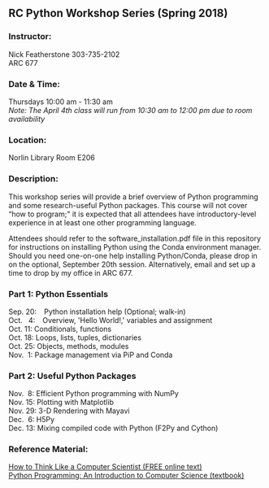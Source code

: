## RC Python Workshop Series (Spring 2018)

### Instructor:
Nick Featherstone 
303-735-2102  
ARC 677

### Date & Time:
Thursdays 10:00 am - 11:30 am  
*Note:  The April 4th class will run from 10:30 am to 12:00 pm due to room availability*

### Location:
Norlin Library Room E206  


### Description:  
This workshop series will provide a brief overview of Python programming and some research-useful Python packages. This course will not cover “how to program;"  it is expected that all attendees have introductory-level experience in at least one other programming language. 

Attendees should refer to the software_installation.pdf file in this repository for instructions on installing Python using the Conda environment manager.  Should you need one-on-one help installing Python/Conda, please drop in on the optional, September 20th session.  Alternatively, email and set up a time to drop by my office in ARC 677.

### Part 1:  Python Essentials
Sep. 20: &ensp;  Python installation help (Optional; walk-in)  
Oct. &nbsp; 4: &ensp;  Overview, 'Hello World!,' variables and assignment  
Oct. 11:  Conditionals, functions  
Oct. 18:  Loops, lists, tuples, dictionaries  
Oct. 25:  Objects, methods, modules  
Nov. &nbsp;1:  Package management via PiP and Conda

### Part 2:  Useful Python Packages 
Nov. &nbsp;8:  Efficient Python programming with NumPy   
Nov. 15:  Plotting with Matplotlib    
Nov. 29:  3-D Rendering with Mayavi  
Dec. &nbsp;6:  H5Py  
Dec. 13:  Mixing compiled code with Python (F2Py and Cython)

### Reference Material:  
[How to Think Like a Computer Scientist (FREE online text)](http://openbookproject.net/thinkcs/python/english3e/)  
[Python Programming: An Introduction to Computer Science (textbook)](http://mcsp.wartburg.edu/zelle/python/)



